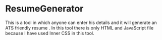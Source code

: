 # ResumeGenerator
This is a tool in which anyone can enter his details and it will generate an ATS friendly resume .
In this tool there is only HTML and JavaScript file because I have used Inner CSS in this tool.
